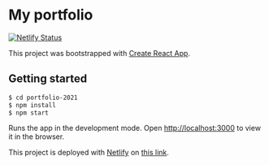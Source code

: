 # My portfolio

[![Netlify Status](https://api.netlify.com/api/v1/badges/8ae95594-df17-4faa-aa46-6454a60b493f/deploy-status)](https://app.netlify.com/sites/jeremy-gregoire/deploys)

This project was bootstrapped with [Create React App](https://github.com/facebook/create-react-app).

## Getting started

```bash
$ cd portfolio-2021
$ npm install
$ npm start
```

Runs the app in the development mode.
Open [http://localhost:3000](http://localhost:3000) to view it in the browser.

This project is deployed with [Netlify](https://www.netlify.com/) on [this link](https://jeremy-gregoire.netlify.app/).
